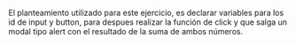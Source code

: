 El planteamiento utilizado para este ejercicio, es declarar variables para los id de input y button, para despues realizar la función de click y que salga un modal tipo alert con el resultado de la suma de ambos números.
